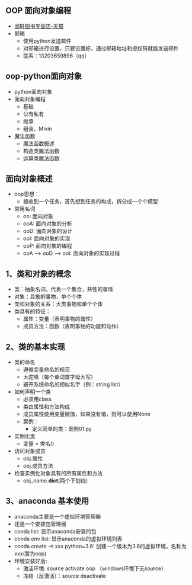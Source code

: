 ## OOP 面向对象编程
 - [阅轩图书专营店-天猫](http://www.google.com)
 - 邮箱
    - 使用python发送邮件
    - 对邮箱进行设置，只要设置好，通过邮箱地址和授权码就能发送邮件
    - 联系：13203659896（qq）

## oop-python面向对象
 - python面向对象
 - 面向对象编程
    - 基础
    - 公有私有
    - 继承
    - 组合，Mixin
 - 魔法函数
    - 魔法函数概述
    - 构造类魔法函数
    - 运算类魔法函数

## 面向对象概述
 - oop思想：
    - 接收到一个任务，首先想到任务的构成，拆分成一个个模型
 - 常用名词
    - oo: 面向对象
    - ooA: 面向对象的分析
    - ooD: 面向对象的设计
    - ooI: 面向对象的实现
    - ooP: 面向对象的编程
    - ooA --> ooD --> ooI: 面向对象的实现过程
    
## 1、类和对象的概念
 - 类：抽象名词，代表一个集合，共性的事情
 - 对象：具象的事物，单个个体
 - 类和对象的关系：大类事物和单个个体
 - 类具有的特征：
   - 属性：变量（表明事物的属性）
   - 成员方法：函数（表明事物的功能和动作） 
 
## 2、类的基本实现
 - 类的命名
   - 遵循变量命名的规范
   - 大驼峰（每个单词首字母大写）
   - 避开系统命名的相似名字（例：string list）
 - 如何声明一个类
   - 必须用class
   - 类由属性和方法构成
   - 成员属性使用变量赋值，如果没有值，则可以使用None
   - 案例：
     - 定义简单的类：案例01.py
 - 实例化类
   - 变量 = 类名()
 - 访问对象成员
   - obj.属性
   - obj.成员方法
 - 检查实例化对象具有的所有属性和方法
   - obj_name.__dict__(两个下划线)
   
   
     
## 3、anaconda 基本使用
 - anaconda主要是一个虚拟环境管理器
 - 还是一个安装包管理器
 - conda list: 显示anaconda安装的包
 - conda env list: 显示anaconda的虚拟环境列表
 - conda create -n xxx python=3.6: 创建一个版本为3.6的虚拟环境，名称为xxx(暂为oop)
 - 环境安装好后:
   - 激活环境: source activate oop （windows环境下无source）
   - 冻结（反激活）：source deactivate 
   
  
  
  
 
    
